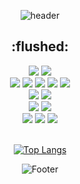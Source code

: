  <div align=center>
  
   ![header](https://capsule-render.vercel.app/api?type=wave&height=400&color=gradient&customColorList=2,12,19,24,30&animation=fadeIn&text=Hakuna%20Matata&fontSize=40&fontAlignY=40)
 
<h2> :flushed: </h2>
       <img src="https://img.shields.io/badge/unity-FFFFFF?style=for-the-badge&logo=unity&logoColor=black"> 
       <img src="https://img.shields.io/badge/csharp-512BD4?style=for-the-badge&logo=csharp&logoColor=white"> 
       <br/>
        <img src="https://img.shields.io/badge/javascript-F7DF1E?style=for-the-badge&logo=Javascript&logoColor=white"/>
       <img src="https://img.shields.io/badge/TypeScript-FE702E?style=for-the-badge&logo=TypeScript&logoColor=white"/>
       <img src="https://img.shields.io/badge/react-FE2E2E?style=for-the-badge&logo=React&logoColor=white"> 
       <img src="https://img.shields.io/badge/redux-764ABC?style=for-the-badge&logo=Redux&logoColor=white"/>
       <img src="https://img.shields.io/badge/ReactQuery-FEB22E?style=for-the-badge&logo=ReactQuery&logoColor=black"/>
       <br/>
       <img src="https://img.shields.io/badge/REACT NATIVE-4DD528?style=for-the-badge&logo=react&logoColor=white"> 
       <img src="https://img.shields.io/badge/Flutter-28D57F?style=for-the-badge&logo=Flutter&logoColor=white"/>
       <br/>
       <img src="https://img.shields.io/badge/css3-1572B6?style=for-the-badge&logo=Css3&logoColor=white"/>
       <img src="https://img.shields.io/badge/StyledComponents-A8D528?style=for-the-badge&logo=styled-components&logoColor=black"/>
       <br/>
       <img src="https://img.shields.io/badge/NestJs-28D5D5?style=for-the-badge&logo=NestJs&logoColor=white"/>
       <img src="https://img.shields.io/badge/Node.js-28A3D5?style=for-the-badge&logo=Node.js&logoColor=white"/>
       <img src="https://img.shields.io/badge/MicrosoftSQLServer-286FD5?style=for-the-badge&logo=MicrosoftSQLServer&logoColor=white"/> 
        <br/>      
          <br/>
       
[![Top Langs](https://github-readme-stats.vercel.app/api/top-langs/?username=llllling&layout=compact&theme=radical&hide_border=true)](https://github.com/llllling/github-readme-stats)


  
  ![Footer](https://capsule-render.vercel.app/api?type=wave&color=gradient&customColorList=2,12,19,24,30&height=300&section=footer)
</div>
